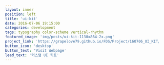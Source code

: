 ```yaml
---
layout: inner
position: left
title: 'ui-kit'
date: 2016-07-06 19:15:00
categories: development
tags: typography color-scheme vertical-rhythm
featured_image: 'img/posts/ui-kit-1130x864-2x.png'
project_link: 'https://grapelove79.github.io/FDS/Project/160706_UI_KIT/UI-Kit.html'
button_icon: 'desktop'
button_text: 'Visit Webpage'
lead_text: '커스텀 UI 키트'
---
```

